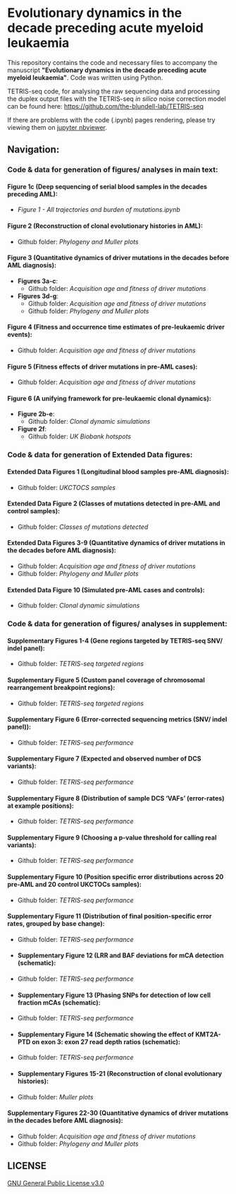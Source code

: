# Evolutionary dynamics in the decade preceding acute myeloid leukaemia
This repository contains the code and necessary files to accompany the manuscript **"Evolutionary dynamics in the decade preceding acute myeloid leukaemia"**. Code was written using Python. 

TETRIS-seq code, for analysing the raw sequencing data and processing the duplex output files with the TETRIS-seq _in silico_ noise correction model can be found here: https://github.com/the-blundell-lab/TETRIS-seq

If there are problems with the code (.ipynb) pages rendering, please try viewing them on [jupyter nbviewer](https://nbviewer.org/github/the-blundell-lab/preAML_evolutionary_dynamics/tree/main/).

## Navigation:
### Code & data for generation of figures/ analyses in main text:
#### Figure 1c (Deep sequencing of serial blood samples in the decades preceding AML):
- _Figure 1 - All trajectories and burden of mutations.ipynb_

#### Figure 2 (Reconstruction of clonal evolutionary histories in AML):
- Github folder: _Phylogeny and Muller plots_
    
#### Figure 3 (Quantitative dynamics of driver mutations in the decades before AML diagnosis):
- **Figures 3a-c**:
    - Github folder: _Acquisition age and fitness of driver mutations_
- **Figures 3d-g**:
    - Github folder: _Acquisition age and fitness of driver mutations_
    - Github folder: _Phylogeny and Muller plots_
    
#### Figure 4 (Fitness and occurrence time estimates of pre-leukaemic driver events):
- Github folder: _Acquisition age and fitness of driver mutations_
  
#### Figure 5 (Fitness effects of driver mutations in pre-AML cases):
- Github folder: _Acquisition age and fitness of driver mutations_
  
#### Figure 6 (A unifying framework for pre-leukaemic clonal dynamics):
- **Figure 2b-e**:
    - Github folder: _Clonal dynamic simulations_
- **Figure 2f**:
    - Github folder: _UK Biobank hotspots_

 
### Code & data for generation of Extended Data figures:
#### Extended Data Figures 1 (Longitudinal blood samples pre-AML diagnosis):
- Github folder: _UKCTOCS samples_
 
#### Extended Data Figure 2 (Classes of mutations detected in pre-AML and control samples):
- Github folder: _Classes of mutations detected_

#### Extended Data Figures 3-9 (Quantitative dynamics of driver mutations in the decades before AML diagnosis):
- Github folder: _Acquisition age and fitness of driver mutations_
- Github folder: _Phylogeny and Muller plots_
 
#### Extended Data Figure 10 (Simulated pre-AML cases and controls):
- Github folder: _Clonal dynamic simulations_


### Code & data for generation of figures/ analyses in supplement:
#### Supplementary Figures 1-4 (Gene regions targeted by TETRIS-seq SNV/ indel panel):
- Github folder: _TETRIS-seq targeted regions_
    
#### Supplementary Figure 5 (Custom panel coverage of chromosomal rearrangement breakpoint regions):
- Github folder: _TETRIS-seq targeted regions_
      
#### Supplementary Figure 6 (Error-corrected sequencing metrics (SNV/ indel panel)):
- Github folder: _TETRIS-seq performance_
      
#### Supplementary Figure 7 (Expected and observed number of DCS variants):
- Github folder: _TETRIS-seq performance_
      
#### Supplementary Figure 8 (Distribution of sample DCS ‘VAFs’ (error-rates) at example positions):
- Github folder: _TETRIS-seq performance_
    
#### Supplementary Figure 9 (Choosing a p-value threshold for calling real variants):
- Github folder: _TETRIS-seq performance_
  
#### Supplementary Figure 10 (Position specific error distributions across 20 pre-AML and 20 control UKCTOCs samples):
- Github folder: _TETRIS-seq performance_

#### Supplementary Figure 11 (Distribution of final position-specific error rates, grouped by base change):
- Github folder: _TETRIS-seq performance_

- #### Supplementary Figure 12 (LRR and BAF deviations for mCA detection (schematic):
- Github folder: _TETRIS-seq performance_

- #### Supplementary Figure 13 (Phasing SNPs for detection of low cell fraction mCAs (schematic):
- Github folder: _TETRIS-seq performance_

- #### Supplementary Figure 14 (Schematic showing the effect of KMT2A-PTD on exon 3: exon 27 read depth ratios (schematic):
- Github folder: _TETRIS-seq performance_

- #### Supplementary Figures 15-21 (Reconstruction of clonal evolutionary histories):
- Github folder: _Muller plots_

#### Supplementary Figures 22-30 (Quantitative dynamics of driver mutations in the decades before AML diagnosis):
- Github folder: _Acquisition age and fitness of driver mutations_
- Github folder: _Phylogeny and Muller plots_
  
## LICENSE
[GNU General Public License v3.0](https://choosealicense.com/licenses/gpl-3.0/)
